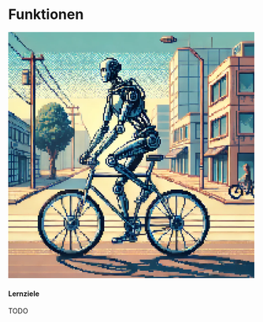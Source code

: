<!--
author:   Tilman Schieber
email:    tilman.schieber@tu-berlin.de
version:  0.0.1
date:     2024
language: de
narrator: Deutsch Female
logo:     img/6/bicycle.png
icon:     img/TU_Logo_kurz.svg
comment:  Wir lernen Listen und Sequenzen und wie wir mit der for-Schleife über sie iterieren können.
import:   https://raw.githubusercontent.com/LiaTemplates/Pyodide/master/README.md
import:   https://raw.githubusercontent.com/liaScript/mermaid_template/master/README.md
import:   macros/macros.md
import:   macros/midi.md
link:     styles/main.css

-->

# Funktionen

<div class="flex-container align-center my-4">

<div class="flex-child">

![Funktionen](img/6/bicycle.png)

</div>

<div class="flex-child-2 mx-3">

<h4>Lernziele</h4>

TODO

</div>

</div>

